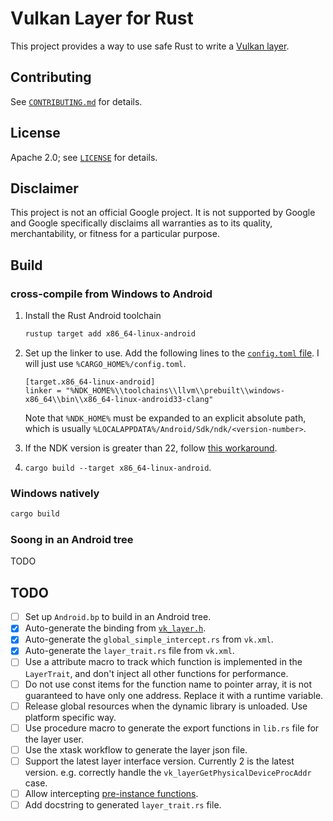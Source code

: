 # Vulkan Layer for Rust

This project provides a way to use safe Rust to write a [Vulkan layer](https://github.com/KhronosGroup/Vulkan-Loader/blob/121c1f42025a82dca7922a503ca77df51c37b394/docs/LoaderInterfaceArchitecture.md#layers).

## Contributing

See [`CONTRIBUTING.md`](CONTRIBUTING.md) for details.

## License

Apache 2.0; see [`LICENSE`](LICENSE) for details.

## Disclaimer

This project is not an official Google project. It is not supported by
Google and Google specifically disclaims all warranties as to its quality,
merchantability, or fitness for a particular purpose.

## Build

### cross-compile from Windows to Android

1. Install the Rust Android toolchain

   ```bash
   rustup target add x86_64-linux-android
   ```

2. Set up the linker to use. Add the following lines to the [`config.toml` file](https://doc.rust-lang.org/cargo/reference/config.html#hierarchical-structure). I will just use `%CARGO_HOME%/config.toml`.

   ```plaintext
   [target.x86_64-linux-android]
   linker = "%NDK_HOME%\\toolchains\\llvm\\prebuilt\\windows-x86_64\\bin\\x86_64-linux-android33-clang"
   ```

   Note that `%NDK_HOME%` must be expanded to an explicit absolute path, which is usually `%LOCALAPPDATA%/Android/Sdk/ndk/<version-number>`.

3. If the NDK version is greater than 22, follow [this workaround](https://stackoverflow.com/a/74041320).

4. `cargo build --target x86_64-linux-android`.

### Windows natively

```bash
cargo build
```

### Soong in an Android tree

TODO

## TODO

- [ ] Set up `Android.bp` to build in an Android tree.
- [x] Auto-generate the binding from [`vk_layer.h`](https://github.com/KhronosGroup/Vulkan-Headers/blob/9e61870ecbd32514113b467e0a0c46f60ed222c7/include/vulkan/vk_layer.h).
- [x] Auto-generate the `global_simple_intercept.rs` from `vk.xml`.
- [x] Auto-generate the `layer_trait.rs` file from `vk.xml`.
- [ ] Use a attribute macro to track which function is implemented in the `LayerTrait`, and don't inject all other functions for performance.
- [ ] Do not use const items for the function name to pointer array, it is not guaranteed to have only one address. Replace it with a runtime variable.
- [ ] Release global resources when the dynamic library is unloaded. Use platform specific way.
- [ ] Use procedure macro to generate the export functions in `lib.rs` file for the layer user.
- [ ] Use the xtask workflow to generate the layer json file.
- [ ] Support the latest layer interface version. Currently 2 is the latest version. e.g. correctly handle the `vk_layerGetPhysicalDeviceProcAddr` case.
- [ ] Allow intercepting [pre-instance functions](https://github.com/KhronosGroup/Vulkan-Loader/blob/0c63db1aeda6916690b863688fa6cdf2ac1f790b/docs/LoaderLayerInterface.md#pre-instance-functions).
- [ ] Add docstring to generated `layer_trait.rs` file.
